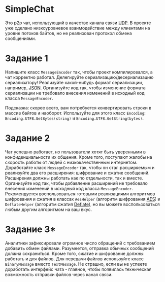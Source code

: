 # SimpleChat

Это p2p чат, использующий в качестве канала связи [UDP](https://ru.wikipedia.org/wiki/UDP). В проекте уже сделано низкоуровневое
взаимодействие между клиентами на уровне потоков байтов, но не реализован протокол обмена сообщениями.

# Задание 1

Напишите класс `MessageEncoder` так, чтобы проект компилировался, а чат корректно работал.
Делегируйте сериализацию/десериализацию сериализатору! Реализуйте какой-нибудь формат
сериализации, например, [JSON](https://www.newtonsoft.com/json/help/html/SerializingJSON.htm). Организуйте код так, чтобы изменение формата сериализации
не требовало внесения изменений в исходный код класса `MessageEncoder`.

Подсказка: скорее всего, вам потребуется конвертировать строки в массив байтов и наоборот.
Используйте для этого класс `Encoding`: `Encoding.UTF8.GetBytes(string)` и `Encoding.UTF8.GetString(bytes)`.

# Задание 2

Чат успешно работает, но пользователи хотят быть уверенными в конфиденциальности их общения.
Кроме того, поступают жалобы на скорость работы от людей с низкокачественным интернетом.
Доработайте класс `MessageEncoder` так, чтобы он стал расширяемым и реализуйте два его расширения:
шифрование и сжатие сообщений. Расширения должны работать как по отдельности, так и вместе.
Организуйте код так, чтобы добавление расширений не требовало внесения изменений  в исходный код
класса `MessageEncoder`. Рекомендуется воспользоваться готовыми реализациями алгоритмов шифрования и сжатия в классах
`AesHelper` (алгоритм шифрования [AES](https://en.wikipedia.org/wiki/Advanced_Encryption_Standard)) и `DeflateHelper` (алгоритм сжатия [Deflate](https://en.wikipedia.org/wiki/Deflate)), но вы можете воспользоваться любым другим алгоритмом на ваш вкус.

# Задание 3*

Аналитики зафиксировали огромное число обращений с требованием добавить обмен файлами.
Разумеется, отправка обычных сообщений должна сохраниться. Кроме того, сжатие и шифрование
должны работать и для файлов. Для передачи файлов используйте класс `BinaryMessage` вместо `TextMessage`.
Не страшно, если вы не успеете доработать интерфейс чата - главное, чтобы появилась техническая возможность
отправки файлов через канал связи.
